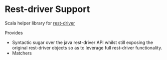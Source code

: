 # Rest-driver Support
Scala helper library for [rest-driver](https://github.com/rest-driver/rest-driver)

Provides
 * Syntactic sugar over the java rest-driver API whilst still exposing the original rest-driver objects so as to leverage full
 rest-driver functionality.
 * Matchers